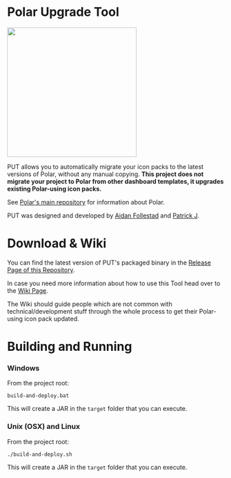 # Polar Upgrade Tool

<img src="https://raw.githubusercontent.com/afollestad/polar-dashboard-upgrade-tool/master/images/showcase.JPG"
    style="width: 300px; height: auto;" width="300px"/>

PUT allows you to automatically migrate your icon packs to the latest versions of Polar, without any manual copying. **This project does not migrate your project to Polar from other dashboard templates, it upgrades existing Polar-using icon packs.**

See [Polar's main repository](https://github.com/afollestad/polar-dashboard) for information about Polar.

PUT was designed and developed by [Aidan Follestad](https://github.com/afollestad) and [Patrick J](https://github.com/PDDStudio).

# Download & Wiki
You can find the latest version of PUT's packaged binary in the [Release Page of this Repository](https://github.com/afollestad/polar-dashboard-upgrade-tool/releases).

In case you need more information about how to use this Tool head over to the [Wiki Page](https://github.com/PDDStudio/polar-dashboard-upgrade-tool/wiki/Polar-Dashboard-Upgrade-Tool---Wiki).

The Wiki should guide people which are not common with technical/development stuff through the whole process to get their Polar-using icon pack updated.

# Building and Running

### Windows

From the project root:

```Gradle
build-and-deploy.bat
```

This will create a JAR in the `target` folder that you can execute.

### Unix (OSX) and Linux

From the project root:

```Gradle
./build-and-deploy.sh
```

This will create a JAR in the `target` folder that you can execute.
